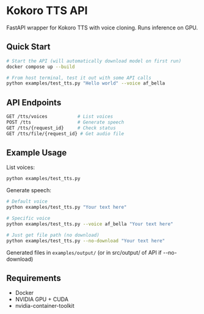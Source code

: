 # Kokoro TTS API

FastAPI wrapper for Kokoro TTS with voice cloning. Runs inference on GPU.

## Quick Start

```bash
# Start the API (will automatically download model on first run)
docker compose up --build
```

```bash
# From host terminal, test it out with some API calls
python examples/test_tts.py "Hello world" --voice af_bella
```
## API Endpoints

```bash
GET /tts/voices           # List voices
POST /tts                 # Generate speech
GET /tts/{request_id}     # Check status
GET /tts/file/{request_id} # Get audio file
```

## Example Usage

List voices:
```bash
python examples/test_tts.py
```

Generate speech:
```bash
# Default voice
python examples/test_tts.py "Your text here"

# Specific voice
python examples/test_tts.py --voice af_bella "Your text here"

# Just get file path (no download)
python examples/test_tts.py --no-download "Your text here"
```

Generated files in `examples/output/` (or in src/output/ of API if --no-download)

## Requirements

- Docker
- NVIDIA GPU + CUDA
- nvidia-container-toolkit
